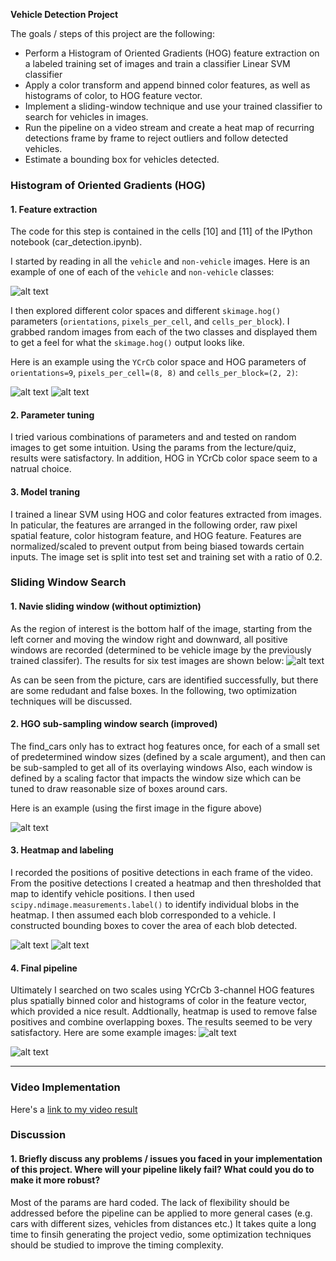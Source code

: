 
**Vehicle Detection Project**

The goals / steps of this project are the following:

* Perform a Histogram of Oriented Gradients (HOG) feature extraction on a labeled training set of images and train a classifier Linear SVM classifier
* Apply a color transform and append binned color features, as well as histograms of color, to HOG feature vector. 
* Implement a sliding-window technique and use your trained classifier to search for vehicles in images.
* Run the pipeline on a video stream and create a heat map of recurring detections frame by frame to reject outliers and follow detected vehicles.
* Estimate a bounding box for vehicles detected.

[//]: # (Image References)
[image1]: ./output_images/training_example.png
[image2]: ./output_images/HOG_example.png
[image3]: ./output_images/HOG_example2.png
[image4]: ./output_images/HOG_Color.png
[image5]: ./output_images/HOG_sub1.png
[image6]: ./output_images/HOG_sub2.png
[image7]: ./output_images/heatmap1.png
[image8]: ./output_images/heatmap2.png
[image9]: ./output_images/final1.png
[image10]: ./output_images/final2.png
[video1]: ./project_video.mp4


### Histogram of Oriented Gradients (HOG)

#### 1. Feature extraction

The code for this step is contained in the cells [10] and [11] of the IPython notebook (car_detection.ipynb).

I started by reading in all the `vehicle` and `non-vehicle` images.  Here is an example of one of each of the `vehicle` and `non-vehicle` classes:

![alt text][image1]

I then explored different color spaces and different `skimage.hog()` parameters (`orientations`, `pixels_per_cell`, and `cells_per_block`).  I grabbed random images from each of the two classes and displayed them to get a feel for what the `skimage.hog()` output looks like.

Here is an example using the `YCrCb` color space and HOG parameters of `orientations=9`, `pixels_per_cell=(8, 8)` and `cells_per_block=(2, 2)`:


![alt text][image2]
![alt text][image3]
#### 2. Parameter tuning

I tried various combinations of parameters and and tested on random images to get some intuition. Using the params from the lecture/quiz, results were satisfactory. In addition, HOG in YCrCb color space seem to a natrual choice. 

#### 3. Model traning

I trained a linear SVM using HOG and color features extracted from images. In paticular, the features are arranged in the following order, raw pixel spatial feature, color histogram feature, and HOG feature. Features are normalized/scaled to prevent output from being biased towards certain inputs. The image set is split into test set and training set with a ratio of 0.2. 

### Sliding Window Search

#### 1. Navie sliding window (without optimiztion)
As the region of interest is the bottom half of the image, starting from the left corner and moving the window right and downward, all positive windows are recorded (determined to be vehicle image by the previously trained classifer). 
The results for six test images are shown below:
![alt text][image4]

As can be seen from the picture, cars are identified successfully, but there are some redudant and false boxes. 
In the following, two optimization techniques will be discussed.
#### 2. HGO sub-sampling window search (improved)
The find_cars only has to extract hog features once, for each of a small set of predetermined window sizes (defined by a scale argument), and then can be sub-sampled to get all of its overlaying windows
Also, each window is defined by a scaling factor that impacts the window size which can be tuned to draw reasonable size of boxes around cars.

Here is an example (using the first image in the figure above)

![alt text][image5]

#### 3. Heatmap and labeling
I recorded the positions of positive detections in each frame of the video.  From the positive detections I created a heatmap and then thresholded that map to identify vehicle positions.  I then used `scipy.ndimage.measurements.label()` to identify individual blobs in the heatmap.  I then assumed each blob corresponded to a vehicle.  I constructed bounding boxes to cover the area of each blob detected. 

![alt text][image7]
![alt text][image8]

#### 4. Final pipeline
Ultimately I searched on two scales using YCrCb 3-channel HOG features plus spatially binned color and histograms of color in the feature vector, which provided a nice result.  Addtionally, heatmap is used to remove false positives and combine overlapping boxes. The results seemed to be very satisfactory. Here are some example images:
![alt text][image9]


![alt text][image10]

---

### Video Implementation

Here's a [link to my video result](https://github.com/codeforlife22/Carnd-term1-p5/blob/master/project_video_out.mp4)


### Discussion

#### 1. Briefly discuss any problems / issues you faced in your implementation of this project.  Where will your pipeline likely fail?  What could you do to make it more robust?
Most of the params are hard coded. The lack of flexibility should be addressed before the pipeline can be applied to more general cases (e.g. cars with different sizes, vehicles from distances etc.)
It takes quite a long time to finsih generating the project vedio, some optimization techniques should be studied to improve the timing complexity. 

